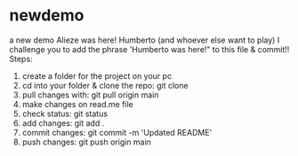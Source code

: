 # newdemo
a new demo
Alieze was here!
Humberto (and whoever else want to play) I challenge you to add the phrase 'Humberto was here!" to this file & commit!!
Steps:
1. create a folder for the project on your pc
2. cd into your folder & clone the repo: git clone <repo-link>
3. pull changes with: git pull origin main
4. make changes on read.me file
5. check status: git status
6. add changes: git add .
7. commit changes: git commit -m 'Updated README'
8. push changes: git push origin main
